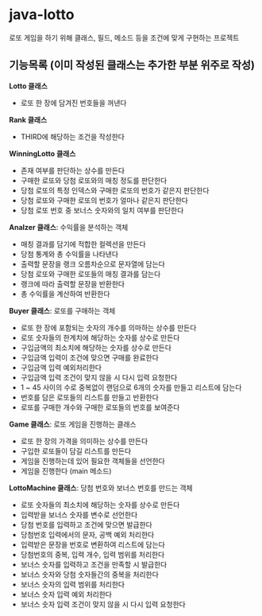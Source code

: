 # java-lotto
로또 게임을 하기 위해 클래스, 필드, 메소드 등을 조건에 맞게 구현하는 프로젝트

## 기능목록 (이미 작성된 클래스는 추가한 부분 위주로 작성)
**Lotto 클래스**
* 로또 한 장에 담겨진 번호들을 꺼낸다

**Rank 클래스**
* THIRD에 해당하는 조건을 작성한다

**WinningLotto 클래스**
* 존재 여부를 판단하는 상수를 만든다
* 구매한 로또와 당첨 로또와의 매칭 정도를 판단한다
* 당첨 로또의 특정 인덱스와 구매한 로또의 번호가 같은지 판단한다
* 당첨 로또와 구매한 로또의 번호가 얼마나 같은지 판단한다
* 당첨 로또 번호 중 보너스 숫자와의 일치 여부를 판단한다

**Analzer 클래스**: 수익률을 분석하는 객체
* 매칭 결과를 담기에 적합한 컬렉션을 만든다
* 당첨 통계와 총 수익률을 나타낸다
* 출력할 문장을 랭크 오름차순으로 문자열에 담는다
* 당첨 로또와 구매한 로또들의 매칭 결과를 담는다
* 랭크에 따라 출력할 문장을 반환한다
* 총 수익률을 계산하여 반환한다

**Buyer 클래스**: 로또를 구매하는 객체
* 로또 한 장에 포함되는 숫자의 개수를 의마하는 상수를 만든다
* 로또 숫자들의 한계치에 해당하는 숫자를 상수로 만든다
* 구입금액의 최소치에 해당하는 숫자를 상수로 만든다
* 구입금액 입력이 조건에 맞으면 구매를 완료한다
* 구입금액 입력 예외처리한다
* 구입금액 입력 조건이 맞지 않을 시 다시 입력 요청한다
* 1 ~ 45 사이의 수로 중복없이 랜덤으로 6개의 숫자를 만들고 리스트에 담는다
* 번호를 담은 로또들의 리스트를 만들고 반환한다
* 로또를 구매한 개수와 구매한 로또들의 번호를 보여준다

**Game 클래스**: 로또 게임을 진행하는 클래스
* 로또 한 장의 가격을 의미하는 상수를 만든다
* 구입한 로또들이 담길 리스트를 만든다
* 게임을 진행하는데 있어 필요한 객체들을 선언한다
* 게임을 진행한다 (main 메소드)

**LottoMachine 클래스**: 당첨 번호와 보너스 번호를 만드는 객체
* 로또 숫자들의 최소치에 해당하는 숫자를 상수로 만든다
* 입력받을 보너스 숫자를 변수로 선언한다
* 당첨 번호를 입력하고 조건에 맞으면 발급한다
* 당첨번호 입력에서의 문자, 공백 예외 처리한다
* 입력받은 문장을 번호로 변환하여 리스트에 담는다
* 당첨번호의 중복, 입력 개수, 입력 범위를 처리한다
* 보너스 숫자를 입력하고 조건을 만족할 시 발급한다
* 보너스 숫자와 당첨 숫자들간의 중복을 처리한다
* 보너스 숫자의 입력 범위를 처리한다
* 보너스 숫자 입력 예외 처리한다
* 보너스 숫자 입력 조건이 맞지 않을 시 다시 입력 요청한다